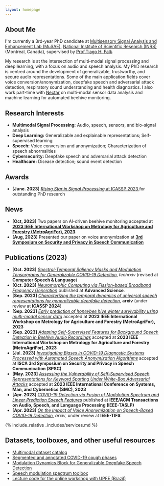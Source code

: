 ```yaml
---
layout: homepage
---
```


## About Me

I'm currently a 3rd-year PhD candidate at <a href="https://musaelab.ca/" target="_blank"> Multisensory Signal Analysis and Enhancement Lab (MuSAE)</a>, <a href="https://inrs.ca/en/" target="_blank"> National Institute of Scientific Research (INRS)</a> (Montreal, Canada), supervised by <a href="https://inrs.ca/en/research/professors/tiago-h-falk/" target="_blank"> Prof.Tiago H. Falk</a>.

My research is at the intersection of multi-modal signal processing and deep learning, with a focus on audio and speech analysis. My PhD research is centred around the development of generalizable, trustworthy, and secure audio representations. Some of the main application fields cover voice conversion/anonymization, deepfake speech and adversarial attack detection, respiratory sound understanding and health diagnostics. I also work part-time with <a href="https://www.nectar.buzz/" target="_blank"> Nectar</a> on multi-modal sensor data analysis and machine learning for automated beehive monitoring.


## Research Interests
- **Multimodal Signal Processing:** Audio, speech, sensors, and bio-signal analysis
- **Deep Learning:** Generalizable and explainable representations; Self-supervised learning
- **Speech:** Voice conversion and anonymization; Characterization of speech abnormalities
- **Cybersecurity:** Deepfake speech and adversarial attack detection
- **Healthcare:** Disease detection; sound event detection


## Awards
- **[June. 2023]** <a href="https://2023.ieeeicassp.org/" target="_blank">*Rising Star in Signal Processing* at ICASSP 2023 </a> for outstanding PhD research


## News
- **[Oct, 2023]** Two papers on AI-driven beehive monitoring accepted at <a href="https://www.metroagrifor.org/index" target='_blank'>**2023 IEEE International Workshop on Metrology for Agriculture and Forestry (MetroAgriFor), 2023**</a>
- **[Aug, 2023]** Presented our paper on voice anonymization at <a href="https://spsc-symposium2023.mobileds.de/" target='_blank'> **3rd Symposium on Security and Privacy in Speech Communication**</a>

## Publications (2023)
<!-- - **[Feb. 2020]** Our paper about incremental learning is accepted to CVPR 2020. -->

- **[Oct. 2023]** <a href="https://papers.ssrn.com/sol3/papers.cfm?abstract_id=4506673" target='_blank'> *Spectral-Temporal Saliency Masks and Modulation Tensorgrams for Generalizable COVID-19 Detection*</a>, *techrxiv* (revised at **Computer Speech & Language**)
- **[Oct. 2023]** <a href="https://onlinelibrary.wiley.com/doi/full/10.1002/advs.202303835" target="_blank"> *Neuromorphic Computing via Fission-based Broadband Frequency Generation*</a> published at **Advanced Science**.
- **[Sep. 2023]** <a href="https://arxiv.org/abs/2309.08099" target='_blank'> *Characterizing the temporal dynamics of universal speech representations for generalizable deepfake detection*</a>, **arxiv** (under review at **ICASSP 2024**)
- **[Sep. 2023]** <a href="" target='_blank'> *Early prediction of honeybee hive winter survivability using multi-modal sensor data*</a> accepted at **2023 IEEE International Workshop on Metrology for Agriculture and Forestry (MetroAgriFor), 2023**
- **[Sep. 2023]** <a href="" target='_blank'> *Adapting Self-Supervised Features for Background Speech Detection in Beehive Audio Recordings*</a> accepted at **2023 IEEE International Workshop on Metrology for Agriculture and Forestry (MetroAgriFor), 2023**
- **[Jul. 2023]** <a href="" target="_blank"> *Investigating Biases in COVID-19 Diagnostic Systems Processed with Automated Speech Anonymization Algorithms*</a> accepted at **ISCA 3rd Symposium on Security and Privacy in Speech Communication (SPSC)**
- **[May. 2023]** <a href="" target="_blank"> *Assessing the Vulnerability of Self-Supervised Speech Representations for Keyword Spotting Under White-Box Adversarial Attacks*</a> accepted at **2023 IEEE International Conference on Systems, Man, and Cybernetics (SMC), 2023**
- **[Apr. 2023]** <a href="https://ieeexplore.ieee.org/abstract/document/10097559" target='_blank'> *COVID-19 Detection via Fusion of Modulation Spectrum and Linear Prediction Speech Features*</a> published at **IEEE/ACM Transactions on Audio, Speech, and Language Processing (IEEE-TASLP)**
- **[Apr. 2023]** <a href="https://arxiv.org/abs/2304.02181" target='_blank'> *On the Impact of Voice Anonymization on Speech-Based COVID-19 Detection*</a>, *arxiv*, under review at **IEEE-TIFS**


{% include_relative _includes/services.md %}


## Datasets, toolboxes, and other useful resources

<!-- https://yuhangzhou88.github.io/ESL_Solution/  -->
- <a href="https://github.com/MuSAELab/Multimodal-dataset-catalog" target="_blank">Multimodal dataset catalog
- <a href="https://github.com/MuSAELab/COVID_Cough_Phases">Segmented and annotated COVID-19 cough phases
- <a href="https://github.com/zhu00121/Universal-representation-dynamics-of-deepfake-speech" target="_blank">Modulation Dynamics Block for Generalizable Deepfake Speech Detection</a>
- <a href="https://github.com/MuSAELab/modulation_filterbanks" target="_blank">Speech modulation spectrum toolbox</a>
- <a href="https://github.com/MuSAELab/Modulation_spectrum_course_exercises" target="_blank">Lecture code for the online workshop with UPFE (Brazil)



